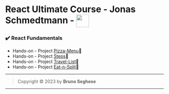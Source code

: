 # React Ultimate Course - Jonas Schmedtmann - <img align="center" width="40" src="https://cdn.jsdelivr.net/gh/devicons/devicon/icons/react/react-original.svg" />

### ✔️ React Fundamentals

- Hands-on - Project [Pizza-Menu](https://js-react-pizza-menu.netlify.app/)🔗
- Hands-on - Project [Steps](https://js-react-steps.netlify.app/)🔗
- Hands-on - Project [Travel-List](https://js-react-travel-list.netlify.app/)🔗
- Hands-on - Project [Eat-n-Split](https://js-react-eat-n-split.netlify.app/)🔗

---

> Copyright &copy; 2023 by **Bruno Seghese**

---
